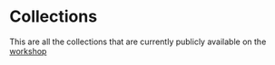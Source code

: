 # Collections

This are all the collections that are currently publicly available on the [workshop](https://avrae.io/dashboard/workshop)
